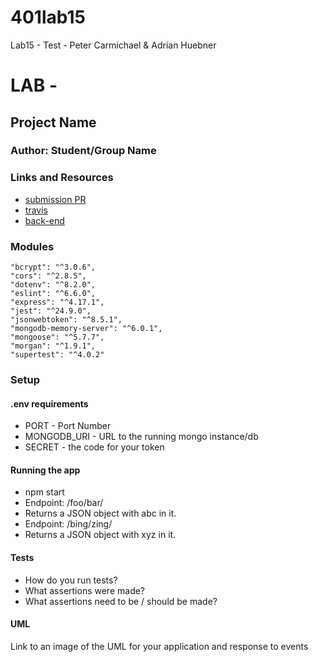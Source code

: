 # 401lab15
Lab15 - Test - Peter Carmichael &amp; Adrian Huebner

# LAB -
## Project Name

### Author: Student/Group Name

### Links and Resources
* [submission PR](https://github.com/pcarmichael22/401lab15)
* [travis](https://travis-ci.com/pcarmichael22/401lab15)
* [back-end](https://peteradrianlab15.herokuapp.com/)

### Modules
    "bcrypt": "^3.0.6",
    "cors": "^2.8.5",
    "dotenv": "^8.2.0",
    "eslint": "^6.6.0",
    "express": "^4.17.1",
    "jest": "^24.9.0",
    "jsonwebtoken": "^8.5.1",
    "mongodb-memory-server": "^6.0.1",
    "mongoose": "^5.7.7",
    "morgan": "^1.9.1",
    "supertest": "^4.0.2"




### Setup
#### .env requirements

* PORT - Port Number
* MONGODB_URI - URL to the running mongo instance/db
* SECRET - the code for your token

#### Running the app
* npm start
* Endpoint: /foo/bar/
 * Returns a JSON object with abc in it.
* Endpoint: /bing/zing/
 * Returns a JSON object with xyz in it.
#### Tests
* How do you run tests?
* What assertions were made?
* What assertions need to be / should be made?
#### UML
Link to an image of the UML for your application and response to events
